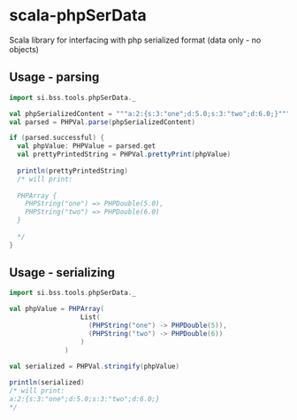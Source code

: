 scala-phpSerData
================

Scala library for interfacing with php serialized format (data only - no objects)


## Usage - parsing
```scala
import si.bss.tools.phpSerData._

val phpSerializedContent = """a:2:{s:3:"one";d:5.0;s:3:"two";d:6.0;}"""
val parsed = PHPVal.parse(phpSerializedContent)

if (parsed.successful) {
  val phpValue: PHPValue = parsed.get
  val prettyPrintedString = PHPVal.prettyPrint(phpValue)
  
  println(prettyPrintedString)
  /* will print:
  
  PHPArray {
    PHPString("one") => PHPDouble(5.0),
    PHPString("two") => PHPDouble(6.0)
  }
  
  */
}
```

## Usage - serializing
```scala
import si.bss.tools.phpSerData._

val phpValue = PHPArray(
                  List(
                    (PHPString("one") -> PHPDouble(5)), 
                    (PHPString("two") -> PHPDouble(6)) 
                  )
              )
              
val serialized = PHPVal.stringify(phpValue)

println(serialized)
/* will print:
a:2:{s:3:"one";d:5.0;s:3:"two";d:6.0;}
*/
```
